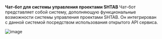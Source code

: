 **Чат-бот для системы управления проектами SHTAB**
Чат-бот представляет собой систему, дополняющую функциональные возможности системы управления проектами SHTAB. Он интегрирован с данной системой посредством использования открытого API сервиса.

![image](https://github.com/user-attachments/assets/12a44742-d952-4c56-aa84-2f9386811970)
